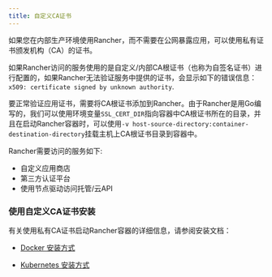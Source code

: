 ```yaml
---
title: 自定义CA证书
---
```


如果您在内部生产环境使用Rancher，而不需要在公网暴露应用，可以使用私有证书颁发机构（CA）的证书。

如果Rancher访问的服务使用的是自定义/内部CA根证书（也称为自签名证书）进行配置的，如果Rancher无法验证服务中提供的证书，会显示如下的错误信息：`x509: certificate signed by unknown authority`.

要正常验证应用证书，需要将CA根证书添加到Rancher。由于Rancher是用Go编写的，我们可以使用环境变量`SSL_CERT_DIR`指向容器中CA根证书所在的目录，并且在启动Rancher容器时，可以使用`-v host-source-directory:container-destination-directory`挂载主机上CA根证书目录到容器中。

Rancher需要访问的服务如下:

- 自定义应用商店
- 第三方认证平台
- 使用节点驱动访问托管/云API

### 使用自定义CA证书安装

有关使用私有CA证书启动Rancher容器的详细信息，请参阅安装文档：

- [Docker 安装方式](/docs/installation/other-installation-methods/single-node-docker/#custom-ca-certificate)

- [Kubernetes 安装方式](/docs/installation/options/chart-options/#additional-trusted-cas)
